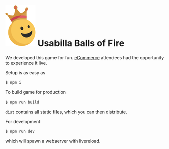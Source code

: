 # ![alt tag](./src/images/smiley-crown.svg) Usabilla Balls of Fire

We developed this game for fun. [eCommerce](http://www.amsterdameweek.com/) attendees had the opportunity to experience it live.

Setup is as easy as

```sh
$ npm i
```

To build game for production

```sh
$ npm run build
```

`dist` contains all static files, which you can then distribute.

For development

```sh
$ npm run dev
```

which will spawn a webserver with livereload.
